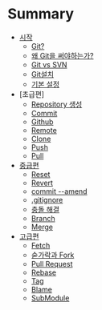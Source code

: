 ﻿# Summary
* [시작](./README.md)
    * [Git?](./posts/Chap1.md)
    * [왜 Git을 써야하는가?](./posts/Chap2.md)
    * [Git vs SVN](./posts/Chap3.md)
    * [Git설치](./posts/Chap4.md)
    * [기본 설정](./posts/Chap5.md)
* [초급편]
    * [Repository 생성](./posts/Chap6.md)
    * [Commit](./posts/Chap7.md)
    * [Github](./posts/Chap8.md)
    * [Remote]()
    * [Clone]()
    * [Push]()
    * [Pull]()
* [중급편]()
    * [Reset]()
    * [Revert]()
    * [commit --amend]()
    * [.gitignore]()
    * [충돌 해결]()
    * [Branch]()
    * [Merge]()
* [고급편]()
    * [Fetch]()
    * [숟가락과 Fork]()
    * [Pull Request]()
    * [Rebase]()
    * [Tag]()
    * [Blame]()
    * [SubModule]()